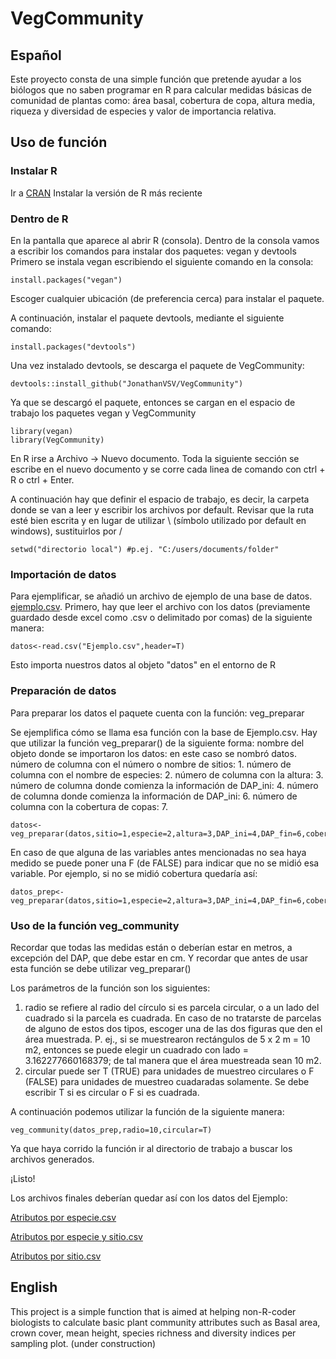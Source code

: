 # VegCommunity

## Español
Este proyecto consta de una simple función que pretende ayudar a los biólogos que no saben programar en R para calcular medidas básicas de comunidad de plantas como: área basal, cobertura de copa, altura media, riqueza y diversidad de especies y valor de importancia relativa. 

## Uso de función

### Instalar R
Ir a [CRAN](https://cran.r-project.org/)
Instalar la versión de R más reciente

### Dentro de R
En la pantalla que aparece al abrir R (consola).
Dentro de la consola vamos a escribir los comandos para instalar dos paquetes: vegan y devtools
Primero se instala vegan escribiendo el siguiente comando en la consola:

```
install.packages("vegan")
```
Escoger cualquier ubicación (de preferencia cerca) para instalar el paquete.

A continuación, instalar el paquete devtools, mediante el siguiente comando:
```
install.packages("devtools")
```

Una vez instalado devtools, se descarga el paquete de VegCommunity:
```
devtools::install_github("JonathanVSV/VegCommunity")
```

Ya que se descargó el paquete, entonces se cargan en el espacio de trabajo los paquetes vegan y VegCommunity
```
library(vegan)
library(VegCommunity)
```

En R irse a Archivo -> Nuevo documento.
Toda la siguiente sección se escribe en el nuevo documento y se corre cada linea de comando con ctrl + R o ctrl + Enter.

A continuación hay que definir el espacio de trabajo, es decir, la carpeta donde se van a leer y escribir los archivos por default.
Revisar que la ruta esté bien escrita y en lugar de utilizar \ (símbolo utilizado por default en windows), sustituirlos por /

```
setwd("directorio local") #p.ej. "C:/users/documents/folder"
```

### Importación de datos
Para ejemplificar, se añadió un archivo de ejemplo de una base de datos.
[ejemplo.csv](Ejemplo.csv). 
Primero, hay que leer el archivo con los datos (previamente guardado desde excel como .csv o delimitado por comas) de la siguiente manera:

```
datos<-read.csv("Ejemplo.csv",header=T)
```

Esto importa nuestros datos al objeto "datos" en el entorno de R

### Preparación de datos
Para preparar los datos el paquete cuenta con la función: veg_preparar

Se ejemplifica cómo se llama esa función con la base de Ejemplo.csv. 
Hay que utilizar la función veg_preparar() de la siguiente forma:
nombre del objeto donde se importaron los datos: en este caso se nombró datos.
número de columna con el número o nombre de sitios: 1.
número de columna con el nombre de especies: 2.
número de columna con la altura: 3.
número de columna donde comienza la información de DAP_ini: 4.
número de columna donde comienza la información de DAP_ini: 6.
número de columna con la cobertura de copas: 7.

```
datos<-veg_preparar(datos,sitio=1,especie=2,altura=3,DAP_ini=4,DAP_fin=6,cobertura=7)
```

En caso de que alguna de las variables antes mencionadas no sea haya medido se puede poner una F (de FALSE) para indicar que no se midió esa variable. Por ejemplo, si no se midió cobertura quedaría así: 

```
datos_prep<-veg_preparar(datos,sitio=1,especie=2,altura=3,DAP_ini=4,DAP_fin=6,cobertura=F)
```

### Uso de la función veg_community
Recordar que todas las medidas están o deberían estar en metros, a excepción del DAP, que debe estar en cm. Y recordar que antes de usar esta función se debe utilizar veg_preparar()

Los parámetros de la función son los siguientes: 
1. radio se refiere al radio del círculo si es parcela circular, o a un lado del cuadrado si la parcela es cuadrada. En caso de no tratarste de parcelas de alguno de estos dos tipos, escoger una de las dos figuras que den el área muestrada. P. ej., si se muestrearon rectángulos de 5 x 2 m = 10 m2, entonces se puede elegir un cuadrado con lado = 3.162277660168379; de tal manera que el área muestreada sean 10 m2. 
2. circular puede ser T (TRUE) para unidades de muestreo circulares o F (FALSE) para unidades de muestreo cuadaradas solamente. Se debe escribir T si es circular o F si es cuadrada.

A continuación podemos utilizar la función de la siguiente manera:

```
veg_community(datos_prep,radio=10,circular=T)
```

Ya que haya corrido la función ir al directorio de trabajo a buscar los archivos generados.

¡Listo!

Los archivos finales deberían quedar así con los datos del Ejemplo:

[Atributos por especie.csv](Atributos_Especie.csv)

[Atributos por especie y sitio.csv](Atributos_Especie_Sitio.csv)

[Atributos por sitio.csv](Atributos_Sitio.csv)

## English
This project is a simple function that is aimed at helping non-R-coder biologists to calculate basic plant community attributes such as Basal area, crown cover, mean height, species richness and diversity indices per sampling plot.
(under construction)
